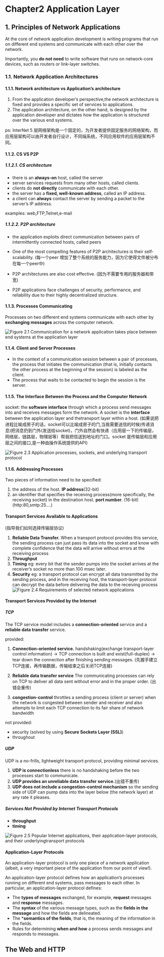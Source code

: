 # Chapter2 Application Layer

## 1. Principles of Network Applications

At the core of network application development is writing programs that run on different end systems and communicate with each other over the network.

Importantly, you **do not need** to write software that runs on network-core devices, such as routers or link-layer switches. 

### 1.1. Network Application Architectures

#### 1.1.1. Network architecture vs  Application’s architecture

1. From the application developer’s perspective,the network architecture is fixed and provides a specific set of services to applications.
2. The application architecture, on the other hand, is designed by the application developer and dictates how the application is structured over the various end systems.

ps: InterNet 5 层网络架构是一个固定的，为开发者提供固定服务的网络架构，而应用层架构可以由开发者自行设计，不同端系统，不同应用软件的应用层架构不同。

#### 1.1.2. CS VS P2P

##### 1.1.2.1. CS architecture

* there is an **always-on** host, called the server
* server  services requests from many other hosts, called clients. 
* clients do **not directly** communicate with each other.
* the server has a **fixed, well-known address**, called an IP address.
* a client can **always** contact the server by sending a packet to the server’s IP address.

examples: web,FTP,Telnet,e-mail

##### 1.1.2.2. P2P architecture

* the application exploits direct communication between pairs of intermittently connected hosts, called peers

* One of the most compelling features of P2P architectures is their self-scalability. (每一个peer 增加了整个系统的服务能力，因为它使得文件被分布在每一个peer中)

* P2P architectures are also cost effective. (因为不需要专用的服务器和带宽)

* P2P applications face challenges of security, performance, and reliability due to their highly decentralized structure.

#### 1.1.3. Processes Communicating

Processes on two different end systems communicate with each other by **exchanging messages** across the computer network. 

![Figure 2.1 Communication for a network application takes place between end systems at the application layer ](./resources/chapter2.1.jpg)

#### 1.1.4. Client and Server Processes

* In the context of a communication session between a pair of processes, the process that initiates the communication (that is, initially contacts the other process at the beginning of the session) is labeled as the client.
* The process that waits to be contacted to begin the session is the server.

#### 1.1.5. The Interface Between the Process and the Computer Network

socket: the **software interface** through which a process send messages into and receives messages form the network. A socket is the **interface** between the application layer and thetransport layer within a host.
(如果说把进程比喻成房子的话，socket可以比喻成房子的门,当我需要送信的时候(传递消息)把消息扔到门外(发送给socket)，门外自然会有快递（应用层一下的传输层，网络层，链路层，物理层等）帮我把信送到地址的门口。socket 是传输层和应用层之间的接口,是一种由操作系统提供的API)

![Figure 2.3 Application processes, sockets, and underlying transport protocol](./resources/chapter2.3.jpg)

#### 1.1.6. Addressing Processes

Two pieces of information need to be specified: 

1. the address of the host. **IP address**(32-bit)
2. an identifier that specifies the receiving process(more specifically, the receiving socket) in the destination host. **port number**. (16-bit) 
(http:80,smtp:25....)

#### Transport Services Available to Applications

(指导我们如何选择传输层协议)

1. **Reliable Data Transfer.** When a transport protocol provides this service, the sending process can just pass its data into the socket and know with complete confidence that the data will arrive without errors at the receiving process
2. **Throughput**
3. **Timing** eg: every bit that the sender pumps into the socket arrives at the receiver’s socket no more than 100 msec later. 
4. **Security** eg: a transport protocol can encrypt all data transmitted by the sending process, and in the receiving host, the transport-layer protocol can decrypt the data before delivering the data to the receiving process
![Figure 2.4 Requirements of selected network applications](./resources/chapter2.4.jpg)

#### Transport Services Provided by the Internet

##### TCP

The TCP service model includes a **connection-oriented** service and a **reliable data transfer** service.

provided:

1. **Connection-oriented service.**  handshaking(exchange transport-layer control information) ->  TCP connection is built and exist(full-duplex) -> tear down the connection after finishing sending messages. (先握手建立TCP连接，再传输数据，传输结束之后关闭TCP连接)

2. **Reliable data transfer service** The communicating processes can rely on TCP to deliver all data sent without error and in the proper order. (出错会重传)

3. **congestion-control** throttles a sending process (client or server) when the network is congested between sender and receiver and  also attempts to limit each TCP connection to its fair share of network bandwidth

not provided:

* security (solved by using **Secure Sockets Layer (SSL)**) 
* throughout

##### UDP

UDP is a no-frills, lightweight transport protocol, providing minimal services. 

1. **UDP is connectionless** there is no handshaking before the two processes start to communicate. 
2. **UDP provides an unreliable data transfer service.**(出错不重传)
3. **UDP does not include a congestion-control mechanism** so the sending side of UDP can pump data into the layer below (the network layer) at any rate it pleases. 

##### Services Not Provided by Internet Transport Protocols

* **throughput**
* **timing**

![Figure 2.5 Popular Internet applications, their application-layer protocols, and their underlyingtransport protocols](./resources/chapter2.5.jpg)

#### Application-Layer Protocols

An application-layer protocol is only one piece of a network application (albeit, a very important piece of the application from our point of view!). 

 An application-layer protocol defines how an application’s processes running on different end systems, pass messages to each other. In particular, an application-layer protocol defines:

* The **types of messages** exchanged, for example, **request** messages and **response** messages.
* The **syntax** of the various message types, such as the **fields in the message** and how the fields are delineated.
* The ***semantics of the fields**, that is, the meaning of the information in the fields.
* Rules for determining **when and how** a process sends messages and responds to messages.

## The Web and HTTP